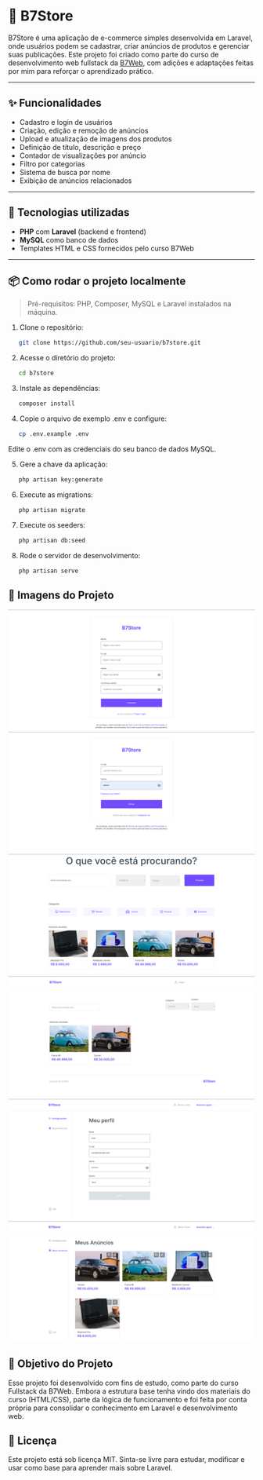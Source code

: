 # 🛒 B7Store

B7Store é uma aplicação de e-commerce simples desenvolvida em Laravel, onde usuários podem se cadastrar, criar anúncios de produtos e gerenciar suas publicações. Este projeto foi criado como parte do curso de desenvolvimento web fullstack da [B7Web](https://b7web.com.br), com adições e adaptações feitas por mim para reforçar o aprendizado prático.

---

## ✨ Funcionalidades

-   Cadastro e login de usuários
-   Criação, edição e remoção de anúncios
-   Upload e atualização de imagens dos produtos
-   Definição de título, descrição e preço
-   Contador de visualizações por anúncio
-   Filtro por categorias
-   Sistema de busca por nome
-   Exibição de anúncios relacionados

---

## 🔧 Tecnologias utilizadas

-   **PHP** com **Laravel** (backend e frontend)
-   **MySQL** como banco de dados
-   Templates HTML e CSS fornecidos pelo curso B7Web

---

## 📦 Como rodar o projeto localmente

> Pré-requisitos: PHP, Composer, MySQL e Laravel instalados na máquina.

1. Clone o repositório:

```bash
   git clone https://github.com/seu-usuario/b7store.git
```

2. Acesse o diretório do projeto:

```bash
   cd b7store
```

3. Instale as dependências:

```bash
   composer install
```

4. Copie o arquivo de exemplo .env e configure:

```bash
   cp .env.example .env
```

Edite o .env com as credenciais do seu banco de dados MySQL.

5. Gere a chave da aplicação:

```bash
   php artisan key:generate
```

6. Execute as migrations:

```bash
   php artisan migrate
```

7. Execute os seeders:

```bash
   php artisan db:seed
```

8. Rode o servidor de desenvolvimento:

```bash
   php artisan serve
```

## 📸 Imagens do Projeto

![Resgister page](public/README_IMAGES/1.png)
![Login page](public/README_IMAGES/2.png)
![Home page](public/README_IMAGES/3.png)
![Search page](public/README_IMAGES/4.png)
![Profile page](public/README_IMAGES/5.png)
![My Ads page](public/README_IMAGES/6.png)

## 🎯 Objetivo do Projeto

Esse projeto foi desenvolvido com fins de estudo, como parte do curso Fullstack da B7Web. Embora a estrutura base tenha vindo dos materiais do curso (HTML/CSS), parte da lógica de funcionamento e foi feita por conta própria para consolidar o conhecimento em Laravel e desenvolvimento web.

## 📌 Licença

Este projeto está sob licença MIT. Sinta-se livre para estudar, modificar e usar como base para aprender mais sobre Laravel.
